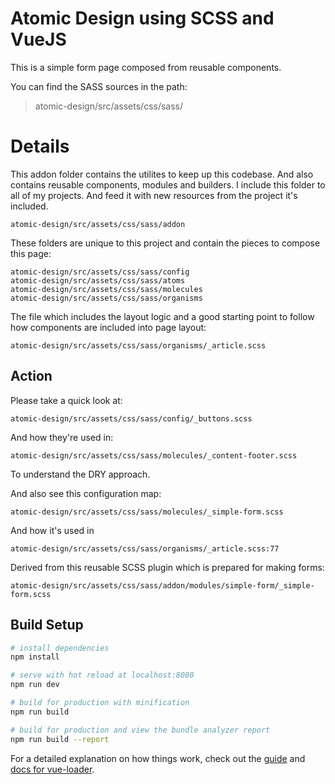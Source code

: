 # Atomic Design using SCSS and VueJS

This is a simple form page composed from reusable components.

You can find the SASS sources in the path:
> atomic-design/src/assets/css/sass/

# Details
This addon folder contains the utilites to keep up this codebase. And also contains reusable components, modules and builders.
I include this folder to all of my projects. And feed it with new resources from the project it's included.
```
atomic-design/src/assets/css/sass/addon
```

These folders are unique to this project and contain the pieces to compose this page:

```
atomic-design/src/assets/css/sass/config
atomic-design/src/assets/css/sass/atoms
atomic-design/src/assets/css/sass/molecules
atomic-design/src/assets/css/sass/organisms
```
The file which includes the layout logic and a good starting point to follow how components are included into page layout:
```
atomic-design/src/assets/css/sass/organisms/_article.scss
```
## Action

Please take a quick look at:
```
atomic-design/src/assets/css/sass/config/_buttons.scss
```
And how they're used in:
```
atomic-design/src/assets/css/sass/molecules/_content-footer.scss
```
To understand the DRY approach.

And also see this configuration map:
```
atomic-design/src/assets/css/sass/molecules/_simple-form.scss
```
And how it's used in
```
atomic-design/src/assets/css/sass/organisms/_article.scss:77
```
Derived from this reusable SCSS plugin which is prepared for making forms:
```
atomic-design/src/assets/css/sass/addon/modules/simple-form/_simple-form.scss
```

## Build Setup

``` bash
# install dependencies
npm install

# serve with hot reload at localhost:8080
npm run dev

# build for production with minification
npm run build

# build for production and view the bundle analyzer report
npm run build --report
```

For a detailed explanation on how things work, check out the [guide](http://vuejs-templates.github.io/webpack/) and [docs for vue-loader](http://vuejs.github.io/vue-loader).


